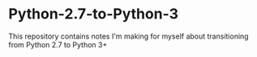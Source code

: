 # Python-2.7-to-Python-3
This repository contains notes I'm making for myself about transitioning from Python 2.7 to Python 3+

